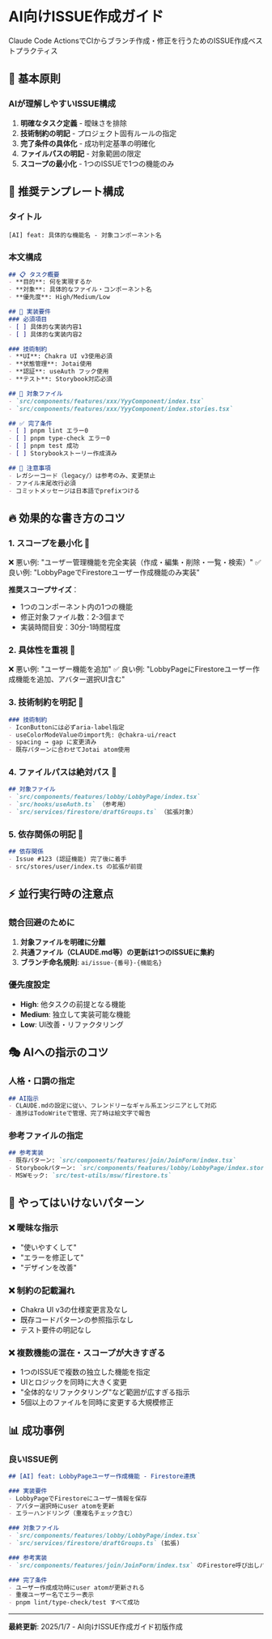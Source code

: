 # AI向けISSUE作成ガイド

Claude Code ActionsでCIからブランチ作成・修正を行うためのISSUE作成ベストプラクティス

## 🎯 基本原則

### AIが理解しやすいISSUE構成
1. **明確なタスク定義** - 曖昧さを排除
2. **技術制約の明記** - プロジェクト固有ルールの指定
3. **完了条件の具体化** - 成功判定基準の明確化
4. **ファイルパスの明記** - 対象範囲の限定
5. **スコープの最小化** - 1つのISSUEで1つの機能のみ

## 📝 推奨テンプレート構成

### タイトル
```
[AI] feat: 具体的な機能名 - 対象コンポーネント名
```

### 本文構成
```markdown
## 📋 タスク概要
- **目的**: 何を実現するか
- **対象**: 具体的なファイル・コンポーネント名
- **優先度**: High/Medium/Low

## 🎯 実装要件
### 必須項目
- [ ] 具体的な実装内容1
- [ ] 具体的な実装内容2

### 技術制約
- **UI**: Chakra UI v3使用必須
- **状態管理**: Jotai使用
- **認証**: useAuth フック使用
- **テスト**: Storybook対応必須

## 📂 対象ファイル
- `src/components/features/xxx/YyyComponent/index.tsx`
- `src/components/features/xxx/YyyComponent/index.stories.tsx`

## ✅ 完了条件
- [ ] pnpm lint エラー0
- [ ] pnpm type-check エラー0  
- [ ] pnpm test 成功
- [ ] Storybookストーリー作成済み

## 🚨 注意事項
- レガシーコード（legacy/）は参考のみ、変更禁止
- ファイル末尾改行必須
- コミットメッセージは日本語でprefixつける
```

## 🔥 効果的な書き方のコツ

### 1. **スコープを最小化** 🎯
❌ 悪い例: "ユーザー管理機能を完全実装（作成・編集・削除・一覧・検索）"
✅ 良い例: "LobbyPageでFirestoreユーザー作成機能のみ実装"

**推奨スコープサイズ**：
- 1つのコンポーネント内の1つの機能
- 修正対象ファイル数：2-3個まで
- 実装時間目安：30分-1時間程度

### 2. **具体性を重視** 😤
❌ 悪い例: "ユーザー機能を追加"
✅ 良い例: "LobbyPageにFirestoreユーザー作成機能を追加、アバター選択UI含む"

### 3. **技術制約を明記** 💪
```markdown
### 技術制約
- IconButtonには必ずaria-label指定
- useColorModeValueのimport先: @chakra-ui/react
- spacing → gap に変更済み
- 既存パターンに合わせてJotai atom使用
```

### 4. **ファイルパスは絶対パス** 📂
```markdown
## 対象ファイル
- `src/components/features/lobby/LobbyPage/index.tsx`
- `src/hooks/useAuth.ts` （参考用）
- `src/services/firestore/draftGroups.ts` （拡張対象）
```

### 5. **依存関係の明記** 🔗
```markdown
## 依存関係
- Issue #123 (認証機能) 完了後に着手
- src/stores/user/index.ts の拡張が前提
```

## ⚡ 並行実行時の注意点

### 競合回避のために
1. **対象ファイルを明確に分離**
2. **共通ファイル（CLAUDE.md等）の更新は1つのISSUEに集約**
3. **ブランチ命名規則**: `ai/issue-{番号}-{機能名}`

### 優先度設定
- **High**: 他タスクの前提となる機能
- **Medium**: 独立して実装可能な機能  
- **Low**: UI改善・リファクタリング

## 🎭 AIへの指示のコツ

### 人格・口調の指定
```markdown
## AI指示
- CLAUDE.mdの設定に従い、フレンドリーなギャル系エンジニアとして対応
- 進捗はTodoWriteで管理、完了時は絵文字で報告
```

### 参考ファイルの指定
```markdown
## 参考実装
- 既存パターン: `src/components/features/join/JoinForm/index.tsx`
- Storybookパターン: `src/components/features/lobby/LobbyPage/index.stories.tsx`
- MSWモック: `src/test-utils/msw/firestore.ts`
```

## 🚨 やってはいけないパターン

### ❌ 曖昧な指示
- "使いやすくして"
- "エラーを修正して"  
- "デザインを改善"

### ❌ 制約の記載漏れ
- Chakra UI v3の仕様変更言及なし
- 既存コードパターンの参照指示なし
- テスト要件の明記なし

### ❌ 複数機能の混在・スコープが大きすぎる
- 1つのISSUEで複数の独立した機能を指定
- UIとロジックを同時に大きく変更
- "全体的なリファクタリング"など範囲が広すぎる指示
- 5個以上のファイルを同時に変更する大規模修正

## 📊 成功事例

### 良いISSUE例
```markdown
## [AI] feat: LobbyPageユーザー作成機能 - Firestore連携

### 実装要件
- LobbyPageでFirestoreにユーザー情報を保存
- アバター選択時にuser atomを更新
- エラーハンドリング（重複名チェック含む）

### 対象ファイル
- `src/components/features/lobby/LobbyPage/index.tsx`
- `src/services/firestore/draftGroups.ts` (拡張)

### 参考実装
- `src/components/features/join/JoinForm/index.tsx` のFirestore呼び出しパターン

### 完了条件  
- ユーザー作成成功時にuser atomが更新される
- 重複ユーザー名でエラー表示
- pnpm lint/type-check/test すべて成功
```

---

**最終更新**: 2025/1/7 - AI向けISSUE作成ガイド初版作成